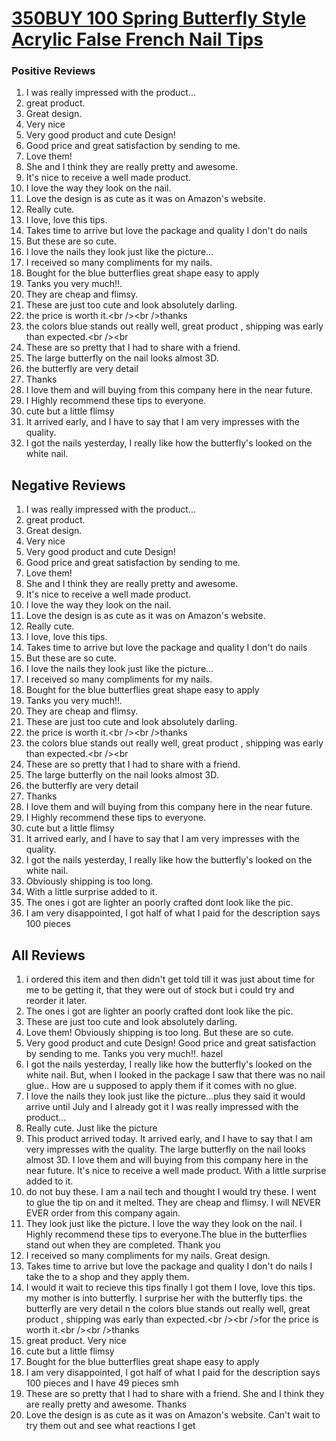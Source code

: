 # [350BUY 100 Spring Butterfly Style Acrylic False French Nail Tips](https://products.checkmycream.com/products/350BUY-100-Spring-Butterfly-Style-Acrylic-False-French-Nail-Tips.html)

### Positive Reviews

<ol>
      <li>I was really impressed with the product...</li>
      <li>great product.  </li>
      <li>Great design.</li>
      <li>Very nice</li>
      <li>Very good product and cute Design!</li>
      <li>Good price and great satisfaction by sending to me.</li>
      <li>Love them!  </li>
      <li>She and I think they are really pretty and awesome.</li>
      <li>It&#x27;s nice to receive a well made product.</li>
      <li>I love the way they look on the nail.</li>
      <li>Love the design is as cute as it was on Amazon&#x27;s website.</li>
      <li>Really cute.</li>
      <li>I love, love  this tips.</li>
      <li>Takes time to arrive but love the package and quality I don&#x27;t do nails</li>
      <li>But these are so cute.</li>
      <li>I love the nails they look just like the picture...</li>
      <li>I received so many compliments for my nails.</li>
      <li>Bought for the blue butterflies great shape easy to apply</li>
      <li>Tanks you very much!!.</li>
      <li>They are cheap and flimsy.</li>
      <li>These are just too cute and look absolutely darling.</li>
      <li>the price is worth it.&lt;br /&gt;&lt;br /&gt;thanks</li>
      <li>the colors blue stands out really well, great product , shipping was early than expected.&lt;br /&gt;&lt;br</li>
      <li>These are so pretty that I had to share with a friend.</li>
      <li>The large butterfly on the nail looks almost 3D.</li>
      <li>the butterfly are very detail</li>
      <li>Thanks</li>
      <li>I love them and will buying from this company here in the near future.</li>
      <li>I Highly recommend these tips to everyone.</li>
      <li>cute but a little flimsy</li>
      <li>It arrived early, and I have to say that I am very impresses with the quality.</li>
      <li>I got the nails yesterday, I really like how the butterfly&#x27;s looked on the white nail.</li>
</ol>


<h2>Negative Reviews</h2>
<ol>
<li> I was really impressed with the product...</li>
<li> great product.  </li>
<li> Great design.</li>
<li> Very nice</li>
<li> Very good product and cute Design!</li>
<li> Good price and great satisfaction by sending to me.</li>
<li> Love them!  </li>
<li> She and I think they are really pretty and awesome.</li>
<li> It&#x27;s nice to receive a well made product.</li>
<li> I love the way they look on the nail.</li>
<li> Love the design is as cute as it was on Amazon&#x27;s website.</li>
<li> Really cute.</li>
<li> I love, love  this tips.</li>
<li> Takes time to arrive but love the package and quality I don&#x27;t do nails</li>
<li> But these are so cute.</li>
<li> I love the nails they look just like the picture...</li>
<li> I received so many compliments for my nails.</li>
<li> Bought for the blue butterflies great shape easy to apply</li>
<li> Tanks you very much!!.</li>
<li> They are cheap and flimsy.</li>
<li> These are just too cute and look absolutely darling.</li>
<li> the price is worth it.&lt;br /&gt;&lt;br /&gt;thanks</li>
<li> the colors blue stands out really well, great product , shipping was early than expected.&lt;br /&gt;&lt;br</li>
<li> These are so pretty that I had to share with a friend.</li>
<li> The large butterfly on the nail looks almost 3D.</li>
<li> the butterfly are very detail</li>
<li> Thanks</li>
<li> I love them and will buying from this company here in the near future.</li>
<li> I Highly recommend these tips to everyone.</li>
<li> cute but a little flimsy</li>
<li> It arrived early, and I have to say that I am very impresses with the quality.</li>
<li> I got the nails yesterday, I really like how the butterfly&#x27;s looked on the white nail.</li>
<li> Obviously shipping is too long.  </li>
<li> With a little surprise added to it.</li>
<li> The ones i got are lighter an poorly crafted dont look like the pic.</li>
<li> I am very disappointed, I got half of what I paid for the description says 100 pieces</li>
</ol>

<h2>All Reviews</h2>

<ol>
    <li> i ordered this item and then didn&#x27;t get told till it was just about time for me to be getting it, that they were out of stock but i could try and reorder it later.</li>
    <li> The ones i got are lighter an poorly crafted dont look like the pic.</li>
    <li> These are just too cute and look absolutely darling.</li>
    <li> Love them!  Obviously shipping is too long.  But these are so cute.</li>
    <li> Very good product and cute Design! Good price and great satisfaction by sending to me. Tanks you very much!!. hazel</li>
    <li> I got the nails yesterday, I really like how the butterfly&#x27;s looked on the white nail. But, when I looked in the package I saw that there was no nail glue.. How are u supposed to apply them if it comes with no glue.</li>
    <li> I love the nails they look just like the picture...plus they said it would arrive until July and I already got it I was really impressed with the product...</li>
    <li> Really cute. Just like the picture</li>
    <li> This product arrived today. It arrived early, and I have to say that I am very impresses with the quality. The large butterfly on the nail looks almost 3D. I love them and will buying from this company here in the near future. It&#x27;s nice to receive a well made product. With a little surprise added to it.</li>
    <li> do not buy these. I am a nail tech and thought I would try these. I went to glue the tip on and it melted. They are cheap and flimsy. I will NEVER EVER order from this company again.</li>
    <li> They look just like the picture. I love the way they look on the nail. I Highly recommend these tips to everyone.The blue in the butterflies stand out when they are completed. Thank you</li>
    <li> I received so many compliments for my nails. Great design.</li>
    <li> Takes time to arrive but love the package and quality I don&#x27;t do nails I take the to a shop and they apply them.</li>
    <li> I would it wait to recieve this tips finally I got them  I love, love  this tips. my mother is into butterfly.  I surprise her with the butterfly tips. the butterfly are very detail n  the colors blue stands out really well, great product , shipping was early than expected.&lt;br /&gt;&lt;br /&gt;for the price is worth it.&lt;br /&gt;&lt;br /&gt;thanks</li>
    <li> great product.  Very nice</li>
    <li> cute but a little flimsy</li>
    <li> Bought for the blue butterflies great shape easy to apply</li>
    <li> I am very disappointed, I got half of what I paid for the description says 100 pieces and I have 49 pieces smh</li>
    <li> These are so pretty that I had to share with a friend. She and I think they are really pretty and awesome. Thanks</li>
    <li> Love the design is as cute as it was on Amazon&#x27;s website. Can&#x27;t wait to try them out and see what reactions I get</li>
</ol>




